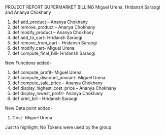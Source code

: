PROJECT REPORT
SUPERMARKET BILLING
Miguel Urena, Hridansh Saraogi and Ananya Chokhany

1.	def add_product – Ananya Chokhany
2.	def remove_product – Ananya Chokhany
3.	def modify_product – Ananya Chokhany
4.	def add_to_cart- Hridansh Saraogi
5.	def remove_from_cart – Hridansh Saraogi
6.	def modify_cart- Miguel Urena
7.	def compute_final_bill- Hridansh Saraogi

New Functions added-
1.	def compute_profit- Miguel Urena
2.	def compute_discount_amount- Miguel Urena
3.	def compute_sale_price – Ananya Chokhany
4.	def display_highest_cost_price – Ananya Chokhany
5.	def display_lowest_profit- Ananya Chokhany
6.	def print_bill – Hridansh Saraogi

New Data point added-
1.	Cost- Miguel Urena


Just to highlight, No Tokens were used by the group
